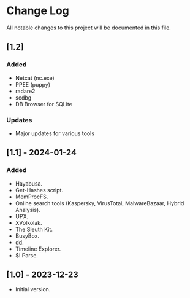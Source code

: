 # Change Log
All notable changes to this project will be documented in this file.

## [1.2]

### Added
- Netcat (nc.exe)
- PPEE (puppy)
- radare2
- scdbg
- DB Browser for SQLite

### Updates

- Major updates for various tools

## [1.1] - 2024-01-24

### Added
- Hayabusa.
- Get-Hashes script.
- MemProcFS.
- Online search tools (Kaspersky, VirusTotal, MalwareBazaar, Hybrid Analysis).
- UPX.
- XVolkolak.
- The Sleuth Kit.
- BusyBox.
- dd.
- Timeline Explorer.
- $I Parse.

## [1.0] - 2023-12-23

- Initial version.
